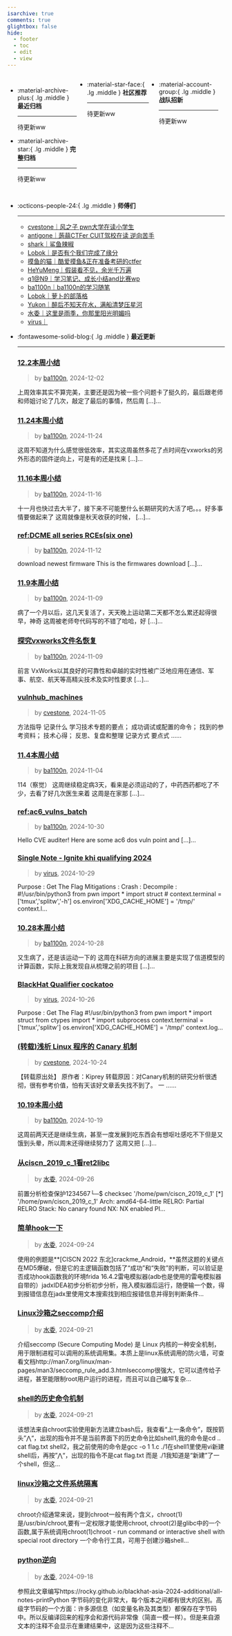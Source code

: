 ```yaml
---
isarchive: true
comments: true
glightbox: false
hide:
  - footer
  - toc
  - edit
  - view
---
```


<div class="grid" style="display: grid;grid-template-columns: 32% 33% 32%;" markdown>

<div class="grid cards" style="display: grid; grid-template-columns: 1fr;" markdown>

-   :material-archive-plus:{ .lg .middle } __最近归档__

    ---

    待更新ww


-   :material-archive-star:{ .lg .middle } __完整归档__

    ---

    待更新ww



</div>

<div class="grid cards" markdown>

-   :material-star-face:{ .lg .middle } __社区推荐__

    ---

    待更新ww


</div>

<div class="grid cards" markdown>

-   :material-account-group:{ .lg .middle } __战队招新__

    ---

    待更新ww


</div>

</div>

<div class="grid cards" markdown>

-   :octicons-people-24:{ .lg .middle } __师傅们__

    ---
    - [cvestone｜风之子 pwn大学在读小学生](https://www.su-cvestone.cn/)
    - [antigone｜蒟蒻CTFer CUIT驾校在读 逆向苦手](https://antigone4224.github.io/)
    - [shark｜鲨鱼辣椒](https://www.shark45.cn/)
    - [Lobok｜是否有个我们完成了缘分](http://dis4.cn/)
    - [摸鱼的猫｜酷爱摸鱼&正在准备考研的ctfer](https://blog.csdn.net/qq_62172019/)
    - [HeYuMeng｜假装看不见，余光千万遍](http://www.heyumeng.online/)
    - [q1@N9｜学习笔记、成长小结and比赛wp](https://qsheep24.wordpress.com)
    - [ba1100n｜ba1100n的学习随笔](http://www.ba1100n.tech)
    - [Lobok｜萝卜的部落格](https://dis4.cn)
    - [Yukon｜醉后不知天在水，满船清梦压星河](https://yukon.icu)
    - [水委｜这里是雨季，你那里阳光明媚吗](https://arch3rn4r.github.io)
    - [virus｜](https://megachar0x01.github.io)

</div>
<div class="grid cards" markdown>

-   :fontawesome-solid-blog:{ .lg .middle } __最近更新__

    ---
    ### [12.2本周小结](http://ba1100n.tech/weekly_diary/12-2%e6%9c%ac%e5%91%a8%e5%b0%8f%e7%bb%93/)  
    >by [ba1100n](http://www.ba1100n.tech), 2024-12-02

    上周效率其实不算完美，主要还是因为被一些个问题卡了挺久的，最后跟老师和师姐讨论了几次，敲定了最后的事情，然后周 […]...
    ### [11.24本周小结](http://ba1100n.tech/weekly_diary/11-24%e6%9c%ac%e5%91%a8%e5%b0%8f%e7%bb%93/)  
    >by [ba1100n](http://www.ba1100n.tech), 2024-11-24

    这周不知道为什么感觉很低效率，其实这周虽然多花了点时间在vxworks的另外形态的固件逆向上，可是有的还是找来 […]...
    ### [11.16本周小结](http://ba1100n.tech/weekly_diary/11-16%e6%9c%ac%e5%91%a8%e5%b0%8f%e7%bb%93/)  
    >by [ba1100n](http://www.ba1100n.tech), 2024-11-16

    十一月也快过去大半了，接下来不可能整什么长期研究的大活了吧。。。好多事情要做起来了 这周就像是秋天收获的时候， […]...
    ### [ref:DCME all series RCEs(six one)](http://ba1100n.tech/%e6%bc%8f%e6%b4%9e%e6%8a%a5%e5%91%8a/dcme-all-series-rcessix-one/)  
    >by [ba1100n](http://www.ba1100n.tech), 2024-11-12

    download newest firmware This is the firmwares download […]...
    ### [11.9本周小结](http://ba1100n.tech/weekly_diary/11-9%e6%9c%ac%e5%91%a8%e5%b0%8f%e7%bb%93/)  
    >by [ba1100n](http://www.ba1100n.tech), 2024-11-09

    病了一个月以后，这几天复活了，天天晚上运动第二天都不怎么累还起得很早，神奇 这周被老师夸代码写的不错了哈哈，好 […]...
    ### [探究vxworks文件名恢复](http://ba1100n.tech/iot_security/%e6%8e%a2%e7%a9%b6vxworks%e6%96%87%e4%bb%b6%e5%90%8d%e6%81%a2%e5%a4%8d/)  
    >by [ba1100n](http://www.ba1100n.tech), 2024-11-09

    前言 VxWorks以其良好的可靠性和卓越的实时性被广泛地应用在通信、军事、航空、航天等高精尖技术及实时性要求 […]...
    ### [vulnhub_machines](https://www.su-cvestone.cn/544/)  
    >by [cvestone](https://www.su-cvestone.cn/), 2024-11-05

    方法指导 记录什么 学习技术专题的要点； 成功调试或配置的命令； 找到的参考资料； 技术⼼得； 反思、复盘和整理 记录方式 要点式 ......
    ### [11.4本周小结](http://ba1100n.tech/weekly_diary/11-4%e6%9c%ac%e5%91%a8%e5%b0%8f%e7%bb%93/)  
    >by [ba1100n](http://www.ba1100n.tech), 2024-11-04

    114（察觉） 这周继续稳定病3天，看来是必须运动的了，中药西药都吃了不少，去看了好几次医生来着 这周是在家那 […]...
    ### [ref:ac6_vulns_batch](http://ba1100n.tech/%e6%bc%8f%e6%b4%9e%e6%8a%a5%e5%91%8a/refac6_vulns_batch/)  
    >by [ba1100n](http://www.ba1100n.tech), 2024-10-30

    Hello CVE auditer! Here are some ac6 dos vuln point and […]...
    ### [Single Note - Ignite khi qualifying 2024](https://megachar0x01.github.io/posts/Single_Note/)  
    >by [virus](https://megachar0x01.github.io), 2024-10-29

    Purpose : Get The Flag Mitigations : Crash : Decompile : #!/usr/bin/python3 from pwn import * import struct # context.terminal = ['tmux','splitw','-h'] os.environ['XDG_CACHE_HOME'] = '/tmp/' context.l...
    ### [10.28本周小结](http://ba1100n.tech/weekly_diary/10-28%e6%9c%ac%e5%91%a8%e5%b0%8f%e7%bb%93/)  
    >by [ba1100n](http://www.ba1100n.tech), 2024-10-28

    又生病了，还是该运动一下的 这周在科研方向的进展主要是实现了信道模型的计算函数，实际上我发现自从梳理之前的项目 […]...
    ### [BlackHat Qualifier cockatoo](https://megachar0x01.github.io/posts/cockatoo_BlackHat_2024_Qualifier/)  
    >by [virus](https://megachar0x01.github.io), 2024-10-26

    Purpose : Get The Flag #!/usr/bin/python3 from pwn import * import struct from ctypes import * import subprocess context.terminal = ['tmux','splitw'] os.environ['XDG_CACHE_HOME'] = '/tmp/' context.log...
    ### [(转载)浅析 Linux 程序的 Canary 机制](https://www.su-cvestone.cn/538/)  
    >by [cvestone](https://www.su-cvestone.cn/), 2024-10-24

    【转载原出处】 原作者：Kiprey 转载原因：对Canary机制的研究分析很透彻，很有参考价值，怕有天该好文章丢失找不到了。 一 ......
    ### [10.19本周小结](http://ba1100n.tech/weekly_diary/10-19%e6%9c%ac%e5%91%a8%e5%b0%8f%e7%bb%93/)  
    >by [ba1100n](http://www.ba1100n.tech), 2024-10-19

    这周前两天还是继续生病，甚至一度发展到吃东西会有想呕吐感吃不下但是又饿到头晕，所以周末还得继续努力了 这周又把 […]...
    ### [从ciscn_2019_c_1看ret2libc](http://arch3rn4r.github.io/2024/09/26/%E4%BB%8Eciscn-2019-c-1%E7%9C%8Bret2libc/)  
    >by [水委](https://arch3rn4r.github.io), 2024-09-26

    前置分析检查保护1234567└─$ checksec '/home/pwn/ciscn_2019_c_1' [*] '/home/pwn/ciscn_2019_c_1'    Arch:     amd64-64-little    RELRO:    Partial RELRO    Stack:    No canary found    NX:       NX enabled    PI...
    ### [简单hook一下](http://arch3rn4r.github.io/2024/09/24/%E7%AE%80%E5%8D%95hook%E4%B8%80%E4%B8%8B/)  
    >by [水委](https://arch3rn4r.github.io), 2024-09-24

    使用的例题是**[CISCN 2022 东北]crackme_Android，**虽然这题的关键点在MD5爆破，但是它的主逻辑函数包括了“成功”和“失败”的判断，可以验证是否成功hook函数我的环境frida 16.4.2雷电模拟器(adb也是使用的雷电模拟器自带的）jadxIDEA初步分析初步分析，拖入模拟器后运行，随便输一个数，得到报错信息在jadx里使用文本搜索找到相应报错信息并得到判断条件...
    ### [Linux沙箱之seccomp介绍](http://arch3rn4r.github.io/2024/09/21/Linux%E6%B2%99%E7%AE%B1%E4%B9%8Bseccomp%E4%BB%8B%E7%BB%8D/)  
    >by [水委](https://arch3rn4r.github.io), 2024-09-21

    介绍seccomp (Secure Computing Mode) 是 Linux 内核的一种安全机制，用于限制进程可以调用的系统调用集。本质上是linux系统调用的防火墙，可查看文档http://man7.org/linux/man-pages/man3/seccomp_rule_add.3.htmlseccomp很强大，它可以遗传给子进程，甚至能限制root用户运行的进程，而且可以自己编写复杂...
    ### [shell的历史命令机制](http://arch3rn4r.github.io/2024/09/21/shell%E7%9A%84%E5%8E%86%E5%8F%B2%E5%91%BD%E4%BB%A4%E6%9C%BA%E5%88%B6/)  
    >by [水委](https://arch3rn4r.github.io), 2024-09-21

    该想法来自chroot实验使用新方法建立bash后，我查看“上一条命令”，既按箭头”⋀“，出现的指令并不是当前界面下的历史命令比如shell1,我的命令是cd .. cat flag.txt shell2，我之前使用的命令是gcc -o 1 1.c ./1在shell1里使用vi新建shell后，再按”⋀“，出现的指令不是cat flag.txt 而是 ./1我知道是“新建”了一个shell，但这...
    ### [linux沙箱之文件系统隔离](http://arch3rn4r.github.io/2024/09/21/linux%E6%B2%99%E7%AE%B1%E4%B9%8B%E6%96%87%E4%BB%B6%E7%B3%BB%E7%BB%9F%E9%9A%94%E7%A6%BB/)  
    >by [水委](https://arch3rn4r.github.io), 2024-09-21

    chroot介绍通常来说，提到chroot一般有两个含义，chroot(1)是/usr/bin/chroot,要有一定权限才能使用chroot, chroot(2)是glibc中的一个函数,属于系统调用chroot(1)chroot - run command or interactive shell with special root directory 一个命令行工具，可用于创建沙箱shell...
    ### [python逆向](http://arch3rn4r.github.io/2024/09/18/python%E9%80%86%E5%90%91/)  
    >by [水委](https://arch3rn4r.github.io), 2024-09-18

    参照此文章编写https://rocky.github.io/blackhat-asia-2024-additional/all-notes-printPython 字节码的变化非常大，每个版本之间都有很大的区别。高级字节码的一个方面：许多源信息（如变量名称及其类型）都保存在字节码中。所以反编译回来的程序会和源代码非常像（简直一模一样）。但是来自源文本的注释不会显示在重建结果中，这是因为这些注释不...

</div>
